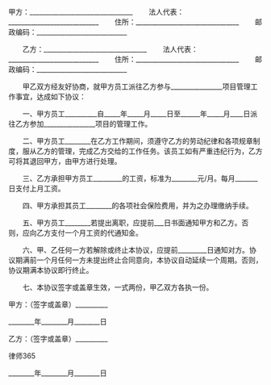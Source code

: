 
 甲方：________________________________
　　法人代表：____________________________
　　住所：________________________________
　　邮政编码：____________________________


　　乙方：________________________________
　　法人代表：____________________________
　　住所：________________________________
　　邮政编码：____________________________


　　甲乙双方经友好协商，就甲方员工派往乙方参与________________项目管理工作事宜，达成如下协议：


　　一、甲方员工__________自_____年_____月_____日至______年_____月____日派往乙方参加________________项目的管理工作。


　　二、甲方员工________在乙方工作期间，须遵守乙方的劳动纪律和各项规章制度，服从乙方的管理，完成乙方交给的工作任务。该员工如有严重违纪行为，乙方可将其退回甲方，由甲方进行处理。


　　三、乙方承担甲方员工_________的工资，标准为________元/月。每月_______日支付上月工资。


　　四、甲方承担其员工________的各项社会保险费用，并为之办理缴纳手续。


　　五、甲方员工________若提出离职，应提前___日书面通知甲方和乙方。否则，应向乙方支付一个月工资的代通知金。


　　六、甲、乙任何一方若解除或终止本协议，应提前_________日通知对方。协议期满前一个月任何一方未提出终止合同意向，本协议自动延续一个周期。否则，协议期满本协议即行终止。


　　七、本协议签字或盖章生效，一式两份，甲乙双方各执一份。


 



 甲方：（签字或盖章）__________
 
________年________月________日
 
乙方：（签字或盖章）__________
 

 

  
律师365

 

 

 
________年________月________日
 

 
 

 
 
 
  
 
  
 
   


   
 

   


   


   
 
 
  
 
 
 


